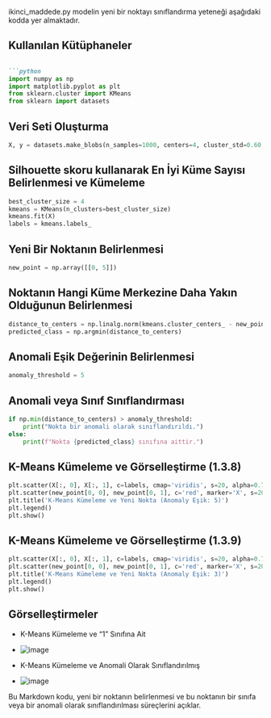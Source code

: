 ikinci_maddede.py modelin yeni bir noktayı sınıflandırma yeteneği aşağıdaki kodda yer almaktadır. 

## Kullanılan Kütüphaneler
```markdown

```python
import numpy as np
import matplotlib.pyplot as plt
from sklearn.cluster import KMeans
from sklearn import datasets
```

## Veri Seti Oluşturma
```python
X, y = datasets.make_blobs(n_samples=1000, centers=4, cluster_std=0.60, random_state=0)
```

## Silhouette skoru kullanarak En İyi Küme Sayısı Belirlenmesi ve Kümeleme
```python
best_cluster_size = 4
kmeans = KMeans(n_clusters=best_cluster_size)
kmeans.fit(X)
labels = kmeans.labels_
```

## Yeni Bir Noktanın Belirlenmesi
```python
new_point = np.array([[0, 5]])
```

## Noktanın Hangi Küme Merkezine Daha Yakın Olduğunun Belirlenmesi
```python
distance_to_centers = np.linalg.norm(kmeans.cluster_centers_ - new_point, axis=1)
predicted_class = np.argmin(distance_to_centers)
```

## Anomali Eşik Değerinin Belirlenmesi
```python
anomaly_threshold = 5
```

## Anomali veya Sınıf Sınıflandırması
```python
if np.min(distance_to_centers) > anomaly_threshold:
    print("Nokta bir anomali olarak sınıflandırıldı.")
else:
    print(f"Nokta {predicted_class} sınıfına aittir.")
```

## K-Means Kümeleme ve Görselleştirme (1.3.8)
```python
plt.scatter(X[:, 0], X[:, 1], c=labels, cmap='viridis', s=20, alpha=0.7)
plt.scatter(new_point[0, 0], new_point[0, 1], c='red', marker='X', s=200, label='Yeni Nokta')
plt.title('K-Means Kümeleme ve Yeni Nokta (Anomaly Eşik: 5)')
plt.legend()
plt.show()
```

## K-Means Kümeleme ve Görselleştirme (1.3.9)
```python
plt.scatter(X[:, 0], X[:, 1], c=labels, cmap='viridis', s=20, alpha=0.7)
plt.scatter(new_point[0, 0], new_point[0, 1], c='red', marker='X', s=200, label='Yeni Nokta (Anomali)')
plt.title('K-Means Kümeleme ve Yeni Nokta (Anomaly Eşik: 3)')
plt.legend()
plt.show()

```
## Görselleştirmeler
- K-Means Kümeleme ve “1” Sınıfına Ait
- ![image](https://github.com/havvabzkrtt/veri_madenciligi_vize/assets/81237002/597479d0-24df-491e-b45a-d9fda5ebe3c2)


- K-Means Kümeleme ve Anomali Olarak Sınıflandırılmış
- ![image](https://github.com/havvabzkrtt/veri_madenciligi_vize/assets/81237002/ebc37af0-3bfc-40ca-87c7-24a6d73e22a1)


Bu Markdown kodu, yeni bir noktanın belirlenmesi ve bu noktanın bir sınıfa veya bir anomali olarak sınıflandırılması süreçlerini açıklar. 
